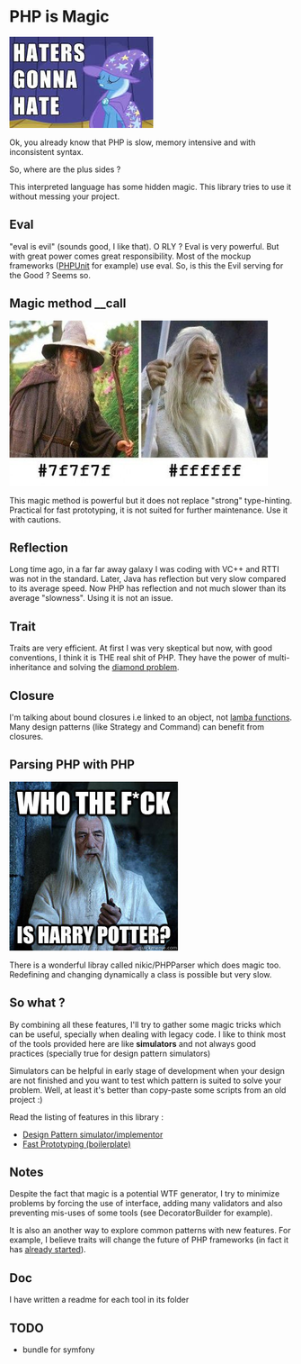 # PHP is Magic

![Pony](./doc/img/pony.jpg)

Ok, you already know that PHP is slow, memory intensive and with inconsistent syntax.

So, where are the plus sides ?

This interpreted language has some hidden magic. This library tries to use
it without messing your project.

## Eval

"eval is evil" (sounds good, I like that). O RLY ? Eval is very powerful.
But with great power comes great responsibility. Most of the mockup frameworks 
([PHPUnit][2] for example) use eval. So, is this the Evil serving for the Good ? 
Seems so.

## Magic method __call

![color](./doc/img/gandalf.jpg)

This magic method is powerful but it does not replace "strong" type-hinting.
Practical for fast prototyping, it is not suited for further maintenance. Use 
it with cautions.

## Reflection

Long time ago, in a far far away galaxy I was coding with VC++ and RTTI was not in 
the standard. Later, Java has reflection but very slow compared to its
average speed. Now PHP has reflection and not much slower than its average
"slowness". Using it is not an issue.

## Trait

Traits are very efficient. At first I was very skeptical but now, with good conventions,
I think it is THE real shit of PHP. They have the power of multi-inheritance 
and solving the [diamond problem][3].

## Closure

I'm talking about bound closures i.e linked to an object, not [lamba functions][4].
Many design patterns (like Strategy and Command) can benefit from closures.

## Parsing PHP with PHP

![harry](./doc/img/harry.jpg)

There is a wonderful libray called nikic/PHPParser which does magic too.
Redefining and changing dynamically a class is possible but very slow.

## So what ?

By combining all these features, I'll try to gather some magic tricks which 
can be useful, specially when dealing with legacy code. I like to think
most of the tools provided here are like **simulators** and 
not always good practices (specially true for design pattern simulators)

Simulators can be helpful in early stage of development when your design are
not finished and you want to test which pattern is suited to solve your problem. 
Well, at least it's better than copy-paste some scripts from an old project :)

Read the listing of features in this library :
 * [Design Pattern simulator/implementor](/src/Trismegiste/Magic/Pattern)
 * [Fast Prototyping (boilerplate)](/src/Trismegiste/Magic/Proto)

## Notes

Despite the fact that magic is a potential WTF generator, I try to minimize
problems by forcing the use of interface, adding many validators and also 
preventing mis-uses of some tools (see DecoratorBuilder for example).

It is also an another way to explore common patterns with new features.
For example, I believe traits will change the future of PHP frameworks
(in fact it has [already started][1]).

## Doc

I have written a readme for each tool in its folder

## TODO

 * bundle for symfony

[1]: http://silex.sensiolabs.org/doc/usage.html#traits
[2]: https://github.com/sebastianbergmann/phpunit-mock-objects/blob/master/PHPUnit/Framework/MockObject/Generator.php#L272
[3]: http://en.wikipedia.org/wiki/Multiple_inheritance#The_diamond_problem
[4]: http://en.wikipedia.org/wiki/Anonymous_function
